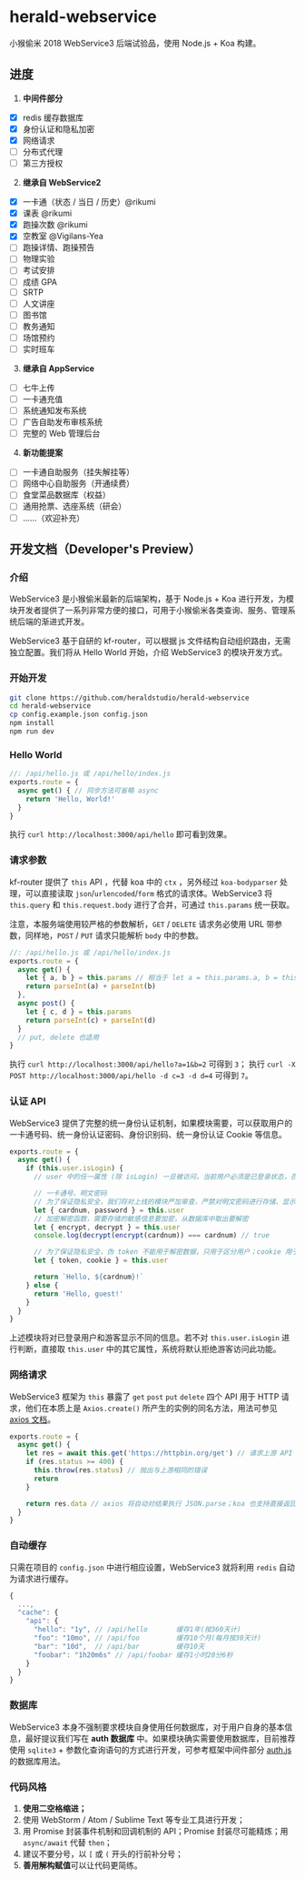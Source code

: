 # herald-webservice

小猴偷米 2018 WebService3 后端试验品，使用 Node.js + Koa 构建。

## 进度

1. **中间件部分**

  - [x] redis 缓存数据库
  - [x] 身份认证和隐私加密
  - [x] 网络请求
  - [ ] 分布式代理
  - [ ] 第三方授权

2. **继承自 WebService2**

  - [x] 一卡通（状态 / 当日 / 历史）@rikumi
  - [x] 课表 @rikumi
  - [x] 跑操次数 @rikumi
  - [x] 空教室 @Vigilans-Yea
  - [ ] 跑操详情、跑操预告
  - [ ] 物理实验
  - [ ] 考试安排
  - [ ] 成绩 GPA
  - [ ] SRTP
  - [ ] 人文讲座
  - [ ] 图书馆
  - [ ] 教务通知
  - [ ] 场馆预约
  - [ ] 实时班车

3. **继承自 AppService**

  - [ ] 七牛上传
  - [ ] 一卡通充值
  - [ ] 系统通知发布系统
  - [ ] 广告自助发布审核系统
  - [ ] 完整的 Web 管理后台

4. **新功能提案**

  - [ ] 一卡通自助服务（挂失解挂等）
  - [ ] 网络中心自助服务（开通续费）
  - [ ] 食堂菜品数据库（权益）
  - [ ] 通用抢票、选座系统（研会）
  - [ ] ……（欢迎补充）

## 开发文档（Developer's Preview）

### 介绍

WebService3 是小猴偷米最新的后端架构，基于 Node.js + Koa 进行开发，为模块开发者提供了一系列非常方便的接口，可用于小猴偷米各类查询、服务、管理系统后端的渐进式开发。

WebService3 基于自研的 kf-router，可以根据 js 文件结构自动组织路由，无需独立配置。我们将从 Hello World 开始，介绍 WebService3 的模块开发方式。

### 开始开发

```bash
git clone https://github.com/heraldstudio/herald-webservice
cd herald-webservice
cp config.example.json config.json
npm install
npm run dev
```

### Hello World

```javascript
//: /api/hello.js 或 /api/hello/index.js
exports.route = {
  async get() { // 同步方法可省略 async
    return 'Hello, World!'
  }
}
```

执行 `curl http://localhost:3000/api/hello` 即可看到效果。

### 请求参数

kf-router 提供了 `this` API ，代替 koa 中的 `ctx` ，另外经过 `koa-bodyparser` 处理，可以直接读取 `json`/`urlencoded`/`form` 格式的请求体。WebService3 将 `this.query` 和 `this.request.body` 进行了合并，可通过 `this.params` 统一获取。

注意，本服务端使用较严格的参数解析，`GET` / `DELETE` 请求务必使用 URL 带参数，同样地，`POST` / `PUT` 请求只能解析 `body` 中的参数。

```javascript
//: /api/hello.js 或 /api/hello/index.js
exports.route = {
  async get() {
    let { a, b } = this.params // 相当于 let a = this.params.a, b = this.params.b
    return parseInt(a) + parseInt(b)
  },
  async post() {
    let { c, d } = this.params
    return parseInt(c) + parseInt(d)
  }
  // put, delete 也适用
}
```

执行 `curl http://localhost:3000/api/hello?a=1&b=2` 可得到 `3`；
执行 `curl -X POST http://localhost:3000/api/hello -d c=3 -d d=4` 可得到 `7`。

### 认证 API

WebService3 提供了完整的统一身份认证机制，如果模块需要，可以获取用户的一卡通号码、统一身份认证密码、身份识别码、统一身份认证 Cookie 等信息。

```javascript
exports.route = {
  async get() {
    if (this.user.isLogin) {
      // user 中的任一属性 (除 isLogin) 一旦被访问，当前用户必须是已登录状态，否则将抛出 401

      // 一卡通号、明文密码
      // 为了保证隐私安全，我们将对上线的模块严加审查，严禁对明文密码进行存储、显示、发送给第三方
      let { cardnum, password } = this.user
      // 加密解密函数，需要存储的敏感信息要加密，从数据库中取出要解密
      let { encrypt, decrypt } = this.user
      console.log(decrypt(encrypt(cardnum)) === cardnum) // true

      // 为了保证隐私安全，伪 token 不能用于解密数据，只用于区分用户；cookie 用于抓取统一身份认证有关页面
      let { token, cookie } = this.user

      return `Hello, ${cardnum}!`
    } else {
      return 'Hello, guest!'
    }
  }
}
```

上述模块将对已登录用户和游客显示不同的信息。若不对 `this.user.isLogin` 进行判断，直接取 `this.user` 中的其它属性，系统将默认拒绝游客访问此功能。

### 网络请求

WebService3 框架为 `this` 暴露了 `get` `post` `put` `delete` 四个 API 用于 HTTP 请求，他们在本质上是 `Axios.create()` 所产生的实例的同名方法，用法可参见 [axios 文档](https://github.com/axios/axios)。

```javascript
exports.route = {
  async get() {
    let res = await this.get('https://httpbin.org/get') // 请求上游 API
    if (res.status >= 400) {
      this.throw(res.status) // 抛出与上游相同的错误
      return
    }

    return res.data // axios 将自动对结果执行 JSON.parse；koa 也支持直接返回非字符串类型。
  }
}
```

### 自动缓存

只需在项目的 `config.json` 中进行相应设置，WebService3 就将利用 `redis` 自动为请求进行缓存。

```javascript
{
  ...,
  "cache": {
    "api": {
      "hello": "1y", // /api/hello       缓存1年(按360天计)
      "foo": "10mo", // /api/foo         缓存10个月(每月按30天计)
      "bar": "10d",  // /api/bar         缓存10天
      "foobar": "1h20m6s" // /api/foobar 缓存1小时20分6秒
    }
  }
}
```

### 数据库

WebService3 本身不强制要求模块自身使用任何数据库，对于用户自身的基本信息，最好提议我们写在 **auth 数据库** 中。如果模块确实需要使用数据库，目前推荐使用 `sqlite3` + 参数化查询语句的方式进行开发，可参考框架中间件部分 [auth.js](https://github.com/HeraldStudio/herald-webservice/blob/master/middleware/auth.js) 的数据库用法。

### 代码风格

1. **使用二空格缩进；**
2. 使用 WebStorm / Atom / Sublime Text 等专业工具进行开发；
3. 用 Promise 封装事件机制和回调机制的 API；Promise 封装尽可能精炼；用 `async/await` 代替 `then`；
4. 建议不要分号，以 `[` 或 `(` 开头的行前补分号；
5. **善用解构赋值**可以让代码更简练。
